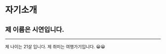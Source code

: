 # 자기소개
## 제 이름은 시연입니다.
---
제 나이는 21살 입니다.
제 취미는 여행가기입니다.
😀😀

<!--
**siyeonSon/siyeonSon** is a ✨ _special_ ✨ repository because its `README.md` (this file) appears on your GitHub profile.

Here are some ideas to get you started:

- 🔭 I’m currently working on ...
- 🌱 I’m currently learning ...
- 👯 I’m looking to collaborate on ...
- 🤔 I’m looking for help with ...
- 💬 Ask me about ...
- 📫 How to reach me: ...
- 😄 Pronouns: ...
- ⚡ Fun fact: ...
-->
